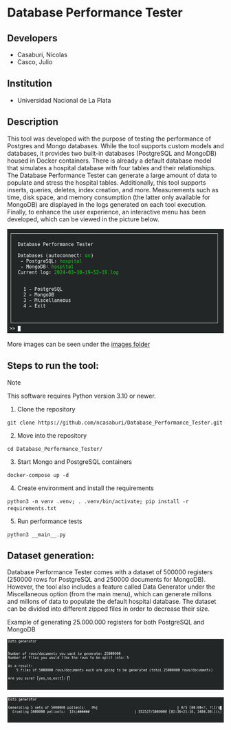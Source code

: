 # Database Performance Tester
## Developers
 
* Casaburi, Nicolas
* Casco, Julio

## Institution

* Universidad Nacional de La Plata

## Description

This tool was developed with the purpose of testing the performance of Postgres and Mongo databases. While the tool supports custom models and databases, it provides two built-in databases (PostgreSQL and MongoDB) housed in Docker containers. There is already a default database model that simulates a hospital database with four tables and their relationships. The Database Performance Tester can generate a large amount of data to populate and stress the hospital tables. Additionally, this tool supports inserts, queries, deletes, index creation, and more. Measurements such as time, disk space, and memory consumption (the latter only available for MongoDB) are displayed in the logs generated on each tool execution. Finally, to enhance the user experience, an interactive menu has been developed, which can be viewed in the picture below.

![Main Menu](/images/Main_menu.png "Main Menu")

More images can be seen under the [images folder](https://github.com/ncasaburi/Database_Performance_Tester/tree/main/images)

## Steps to run the tool:
> [!NOTE]
> This software requires Python version 3.10 or newer.
1. Clone the repository
```
git clone https://github.com/ncasaburi/Database_Performance_Tester.git
```
2. Move into the repository
```
cd Database_Performance_Tester/
```
3. Start Mongo and PostgreSQL containers
```
docker-compose up -d
```
4. Create environment and install the requirements
```
python3 -m venv .venv; . .venv/bin/activate; pip install -r requirements.txt
```
5. Run performance tests
```
python3 __main__.py
```
## Dataset generation:
Database Performance Tester comes with a dataset of 500000 registers (250000 rows for PostgreSQL and 250000 documents for MongoDB). However, the tool also includes a feature called Data Generator under the Miscellaneous option (from the main menu), which can generate millons and millons of data to populate the default hospital database. The dataset can be divided into different zipped files in order to decrease their size.

Example of generating 25.000.000 registers for both PostgreSQL and MongoDB

![DataGenerator](/images/DataGenerator_1.png "DataGenerator")

![DataGenerator](/images/DataGenerator_2.png "DataGenerator")
